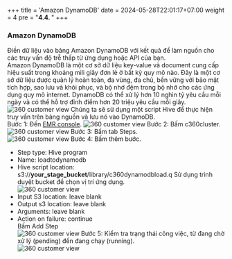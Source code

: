 +++
title = 'Amazon DynamoDB'
date = 2024-05-28T22:01:17+07:00
weight = 4
pre = "<b>4.4. </b>"
+++

### Amazon DynamoDB

Điền dữ liệu vào bảng Amazon DynamoDB với kết quả để làm nguồn cho các truy vấn độ trễ thấp từ ứng dụng hoặc API của bạn.  
Amazon DynamoDB là một cơ sở dữ liệu key-value và document cung cấp hiệu suất trong khoảng mili giây đơn lẻ ở bất kỳ quy mô nào. Đây là một cơ sở dữ liệu được quản lý hoàn toàn, đa vùng, đa chủ, bền vững với bảo mật tích hợp, sao lưu và khôi phục, và bộ nhớ đệm trong bộ nhớ cho các ứng dụng quy mô internet. DynamoDB có thể xử lý hơn 10 nghìn tỷ yêu cầu mỗi ngày và có thể hỗ trợ đỉnh điểm hơn 20 triệu yêu cầu mỗi giây.  
![360 customer view](https://vuha7394.github.io/workshop-aws2/images/assets/153.png) 
Chúng ta sẽ sử dụng một script Hive để thực hiện truy vấn trên bảng nguồn và lưu nó vào DynamoDB.  
Bước 1: Đến [EMR console](https://us-west-2.console.aws.amazon.com/elasticmapreduce/home?region=us-west-2).
![360 customer view](https://vuha7394.github.io/workshop-aws2/images/assets/154.png) 
Bước 2: Bấm c360cluster.  
![360 customer view](https://vuha7394.github.io/workshop-aws2/images/assets/155.png) 
Bước 3: Bấm tab Steps.  
![360 customer view](https://vuha7394.github.io/workshop-aws2/images/assets/156.png) 
Bước 4: Bấm thêm bước.  
+ Step type: Hive program
+ Name: loadtodynamodb
+ Hive script location: s3://**your_stage_bucket**/library/c360dynamodbload.q
Sử dụng trình duyệt bucket để chọn vị trí ứng dụng.  
![360 customer view](https://vuha7394.github.io/workshop-aws2/images/assets/157.png) 
+ Input S3 location: leave blank
+ Output s3 location: leave blank
+ Arguments: leave blank
+ Action on failure: continue  
Bấm Add Step  
![360 customer view](https://vuha7394.github.io/workshop-aws2/images/assets/158.png) 
Bước 5: Kiểm tra trạng thái công việc, từ đang chờ xử lý (pending) đến đang chạy (running).  
![360 customer view](https://vuha7394.github.io/workshop-aws2/images/assets/159.png)